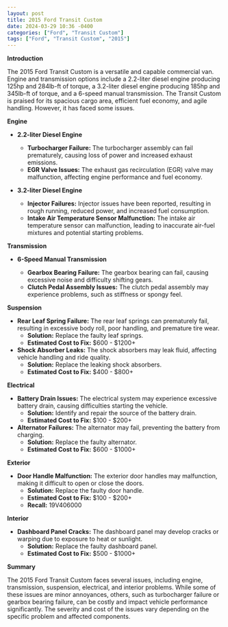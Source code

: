 ```yaml
---
layout: post
title: 2015 Ford Transit Custom
date: 2024-03-29 10:36 -0400
categories: ["Ford", "Transit Custom"]
tags: ["Ford", "Transit Custom", "2015"]
---
```

**Introduction**

The 2015 Ford Transit Custom is a versatile and capable commercial van. Engine and transmission options include a 2.2-liter diesel engine producing 125hp and 284lb-ft of torque, a 3.2-liter diesel engine producing 185hp and 345lb-ft of torque, and a 6-speed manual transmission. The Transit Custom is praised for its spacious cargo area, efficient fuel economy, and agile handling. However, it has faced some issues.

**Engine**

* **2.2-liter Diesel Engine**

    * **Turbocharger Failure:** The turbocharger assembly can fail prematurely, causing loss of power and increased exhaust emissions.
    * **EGR Valve Issues:** The exhaust gas recirculation (EGR) valve may malfunction, affecting engine performance and fuel economy.

* **3.2-liter Diesel Engine**

    * **Injector Failures:** Injector issues have been reported, resulting in rough running, reduced power, and increased fuel consumption.
    * **Intake Air Temperature Sensor Malfunction:** The intake air temperature sensor can malfunction, leading to inaccurate air-fuel mixtures and potential starting problems.

**Transmission**

* **6-Speed Manual Transmission**

    * **Gearbox Bearing Failure:** The gearbox bearing can fail, causing excessive noise and difficulty shifting gears.
    * **Clutch Pedal Assembly Issues:** The clutch pedal assembly may experience problems, such as stiffness or spongy feel.

**Suspension**

* **Rear Leaf Spring Failure:** The rear leaf springs can prematurely fail, resulting in excessive body roll, poor handling, and premature tire wear.
    * **Solution:** Replace the faulty leaf springs.
    * **Estimated Cost to Fix:** $600 - $1200+
* **Shock Absorber Leaks:** The shock absorbers may leak fluid, affecting vehicle handling and ride quality.
    * **Solution:** Replace the leaking shock absorbers.
    * **Estimated Cost to Fix:** $400 - $800+

**Electrical**

* **Battery Drain Issues:** The electrical system may experience excessive battery drain, causing difficulties starting the vehicle.
    * **Solution:** Identify and repair the source of the battery drain.
    * **Estimated Cost to Fix:** $100 - $200+
* **Alternator Failures:** The alternator may fail, preventing the battery from charging.
    * **Solution:** Replace the faulty alternator.
    * **Estimated Cost to Fix:** $600 - $1000+

**Exterior**


* **Door Handle Malfunction:** The exterior door handles may malfunction, making it difficult to open or close the doors.
    * **Solution:** Replace the faulty door handle.
    * **Estimated Cost to Fix:** $100 - $200+
    * **Recall:** 19V406000

**Interior**


* **Dashboard Panel Cracks:** The dashboard panel may develop cracks or warping due to exposure to heat or sunlight.
    * **Solution:** Replace the faulty dashboard panel.
    * **Estimated Cost to Fix:** $500 - $1000+

**Summary**

The 2015 Ford Transit Custom faces several issues, including engine, transmission, suspension, electrical, and interior problems. While some of these issues are minor annoyances, others, such as turbocharger failure or gearbox bearing failure, can be costly and impact vehicle performance significantly. The severity and cost of the issues vary depending on the specific problem and affected components.
